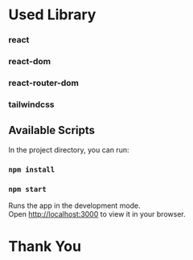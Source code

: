 
# Used Library

### react
### react-dom
### react-router-dom
### tailwindcss


## Available Scripts

In the project directory, you can run:

### `npm install`
### `npm start`






Runs the app in the development mode.\
Open [http://localhost:3000](http://localhost:3000) to view it in your browser.

# Thank You
